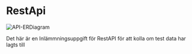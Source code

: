   # RestApi  
  ![API-ERDiagram](https://github.com/user-attachments/assets/e21a129a-1d01-408c-aa76-0cdfb82075fd)


Det här är en Inlämmningsuppgift för RestAPI för att kolla om test data har lagts till 
